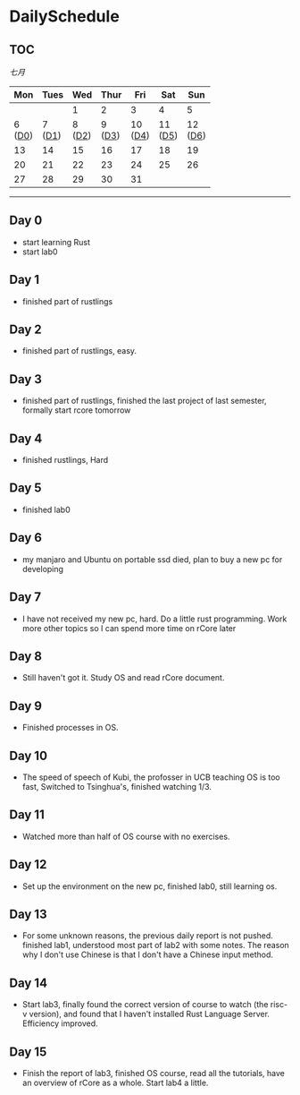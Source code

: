 # DailySchedule

## **TOC**

 *七月*                

| Mon                    | Tues                   | Wed                    | Thur                   | Fri                    | Sat                    | Sun                    |
|------------------------|------------------------|------------------------|------------------------|------------------------|------------------------|------------------------|
|                        |                        | 1                      | 2                      | 3                      | 4       | 5                     |
| 6     <br>([D0](#0))                 | 7      <br>([D1](#1))                 | 8        <br>([D2](#2))              | 9      <br>([D3](#3))                | 10    <br>([D4](#4))                 | 11            <br>([D5](#5))         | 12           <br>([D6](#6))           |
| 13                     | 14                     | 15                     | 16                     | 17                     | 18                     | 19                     |
| 20                     | 21                     | 22                     | 23                     | 24                     | 25                     | 26                     |
| 27                     | 28                     | 29                     | 30                     | 31                     |                        |                        |

------



##  <span id="0"> Day 0 </span>

- start learning Rust
- start lab0

## <span id="1"> Day 1 </span> 
- finished part of rustlings

## <span id="2"> Day 2 </span> 
- finished part of rustlings, easy.

## <span id="3"> Day 3 </span> 
- finished part of rustlings, finished the last project of last semester, formally start rcore tomorrow

## <span id="4"> Day 4 </span> 
- finished rustlings, Hard

## <span id="5"> Day 5 </span> 
- finished lab0

## <span id="6"> Day 6 </span> 
- my manjaro and Ubuntu on portable ssd died, plan to buy a new pc for developing

## <span id="7"> Day 7 </span> 
- I have not received my new pc, hard. Do a little rust programming. Work more other topics so I can spend more time on rCore later

## <span id="8"> Day 8 </span> 
- Still haven't got it. Study OS and read rCore document.

## <span id="9"> Day 9 </span> 
- Finished processes in OS.

## <span id="10"> Day 10 </span>
- The speed of speech of Kubi, the profosser in UCB teaching OS is too fast, Switched to Tsinghua's, finished watching 1/3.

## <span id="11"> Day 11 </span>
- Watched more than half of OS course with no exercises.

## <span id="12"> Day 12 </span>
- Set up the environment on the new pc, finished lab0, still learning os.

## <span id="13"> Day 13 </span>
- For some unknown reasons, the previous daily report is not pushed. finished lab1, understood most part of lab2 with some notes. The reason why I don't use Chinese is that I don't have a Chinese input method.

## <span id="14"> Day 14 </span>
- Start lab3, finally found the correct version of course to watch (the risc-v version), and found that I haven't installed Rust Language Server. Efficiency improved.

## <span id="15"> Day 15 </span>
- Finish the report of lab3, finished OS course, read all the tutorials, have an overview of rCore as a whole. Start lab4 a little.
